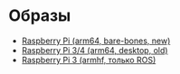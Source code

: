 # Образы
* [Raspberry Pi (arm64, bare-bones, new)](https://1drv.ms/u/s!Ao6apD9z3iUVgsRjHQZrer3LQVKSyA?e=AUcN7e)
* [Raspberry Pi 3/4 (arm64, desktop, old)](https://1drv.ms/u/s!Ao6apD9z3iUVgsB236x7g6gwb9xQWQ?e=9sTXpS)
* [Raspberry Pi 3 (armhf, только ROS)](https://1drv.ms/u/s!Ao6apD9z3iUVgr8pASps4Rh4TSL9ZA?e=HxTDfK)